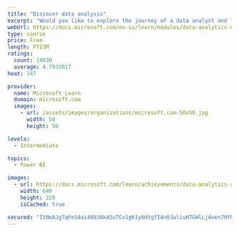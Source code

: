 ```yaml
---
title: "Discover data analysis"
excerpt: "Would you like to explore the journey of a data analyst and learn how a data analyst tells a story with data? In this module, you will explore the different roles in data and learn the different tasks of a data analyst."
webUrl: https://docs.microsoft.com/en-us/learn/modules/data-analytics-microsoft/
type: course
price: Free
length: PT23M
ratings:
  count: 14830
  average: 4.7933917
heat: 147

provider:
  name: Microsoft Learn
  domain: microsoft.com
  images:
    - url: /assets/images/organizations/microsoft.com-50x50.jpg
      width: 50
      height: 50

levels:
  - Intermediate

topics:
  - Power BI

images:
  - url: https://docs.microsoft.com/learn/achievements/data-analytics-and-microsoft-social.png
    width: 640
    height: 320
    isCached: true

secured: "ItNmAJgTqFeS4ai48b3AkA5uTCv1gK1y6HYgfIAn0JwliuHTGWlLj4oen7HYhb8q9RU2RIQEknO4RiJagOdFGGubVv0gDi5McM/SMcEA80IwO7S/DzS+8YjXYlz8cUrFAjLK+bIzP09rv7EDnPDHVYrmIzJy8WGpXTY75r5ABsIBPN6keT3b24UbBCoEbkY/S2ORtSoL2wHw5W9KENnsIWnrm4AEw0TwDUuGRSY5GPfdGPphHV9nZK8BYjoXkSEe8KMEUtMA1hab3HF7rLfZZCg00SOTUhkI3jU+U2fXT6afmM9gCVsSYPIUteqXQ91F0WpcvJGcBLPxpw/HVkYFOBtljVNE18kimS1ncXN+cedfjw4icLv9hMBrYLbWJvMOS3Qb7wYWTDNl3gVq6sw5h+F82uWj5V6C8qQ37EzBKGGvLA9tEtBm2kP8X881YBah;12P4siu/Nc9TFOYBPEKm7g=="
---
```


